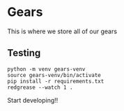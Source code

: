 # Gears

This is where we store all of our gears


## Testing

```
python -m venv gears-venv
source gears-venv/bin/activate
pip install -r requirements.txt
redgrease --watch 1 .
```

Start developing!!
